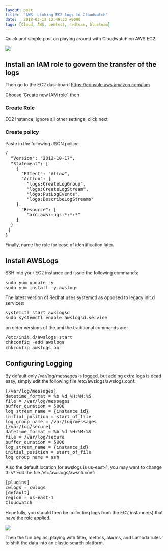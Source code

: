 ```yaml
---
layout: post
title:  "AWS: Linking EC2 logs to Cloudwatch"
date:   2018-03-13 13:49:33 +0000
tags: [Cloud, AWS, pentest, redteam, blueteam]
---
```

Quick and simple post on playing around with Cloudwatch on AWS EC2.

![](/blog/assets/cloudwatch.png)

## Install an IAM role to govern the transfer of the logs
Then go to the EC2 dashboard https://console.aws.amazon.com/iam

Choose ‘Create new IAM role’, then

### Create Role
EC2 Instance, ignore all other settings, click next
### Create policy
Paste in the following JSON policy:
<pre>
{
  "Version": "2012-10-17",
  "Statement": [
    {
      "Effect": "Allow",
      "Action": [
        "logs:CreateLogGroup",
        "logs:CreateLogStream",
        "logs:PutLogEvents",
        "logs:DescribeLogStreams"
    ],
      "Resource": [
        "arn:aws:logs:*:*:*"
    ]
  }
 ]
}
</pre>
Finally, name the role for ease of identification later.
## Install AWSLogs
SSH into your EC2 instance and issue the following commands:
<pre>
sudo yum update -y
sudo yum install -y awslogs
</pre>
The latest version of Redhat uses systemctl as opposed to legacy init.d services:
<pre>
systemctl start awslogsd
sudo systemctl enable awslogsd.service
</pre>
on older versions of the ami the traditional commands are:
<pre>
/etc/init.d/awslogs start
chkconfig -add awslogs
chkconfig awslogs on
</pre>
## Configuring Logging
By default only /var/log/messages is logged, but adding extra logs is dead easy, simply edit the following file /etc/awslogs/awslogs.conf:
<pre>
[/var/log/messages]
datetime_format = %b %d %H:%M:%S
file = /var/log/messages
buffer_duration = 5000
log_stream_name = {instance_id}
initial_position = start_of_file
log_group_name = /var/log/messages
[/var/log/secure]
datetime_format = %b %d %H:%M:%S
file = /var/log/secure
buffer_duration = 5000
log_stream_name = {instance_id}
initial_position = start_of_file
log_group_name = ssh
</pre>
Also the default location for awslogs is us-east-1, you may want to change this? Edit the file /etc/awslogs/awscli.conf:
<pre>
[plugins]
cwlogs = cwlogs
[default]
region = us-east-1
Cloudwatch
</pre>
Hopefully, you should then be collecting logs from the EC2 instance(s) that have the role applied.

![](/blog/assets/cloudwatch_log.png)

Then the fun begins, playing with filter, metrics, alarms, and Lambda rules to shift the data into an elastic search platform.

